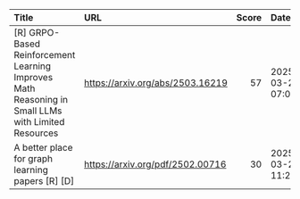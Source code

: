 | Title                                                                                              | URL                              |   Score | Date                |
|:---------------------------------------------------------------------------------------------------|:---------------------------------|--------:|:--------------------|
| [R] GRPO-Based Reinforcement Learning Improves Math Reasoning in Small LLMs with Limited Resources | https://arxiv.org/abs/2503.16219 |      57 | 2025-03-23 07:05:13 |
| A better place for graph learning papers [R] [D]                                                   | https://arxiv.org/pdf/2502.00716 |      30 | 2025-03-25 11:27:54 |